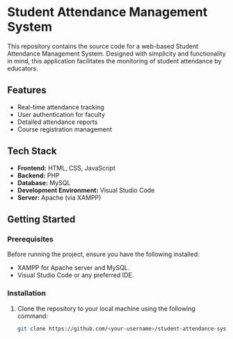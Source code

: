 # Student Attendance Management System

This repository contains the source code for a web-based Student Attendance Management System. Designed with simplicity and functionality in mind, this application facilitates the monitoring of student attendance by educators.

## Features

- Real-time attendance tracking
- User authentication for faculty
- Detailed attendance reports
- Course registration management

## Tech Stack

- **Frontend:** HTML, CSS, JavaScript
- **Backend:** PHP
- **Database:** MySQL
- **Development Environment:** Visual Studio Code
- **Server:** Apache (via XAMPP)

## Getting Started

### Prerequisites

Before running the project, ensure you have the following installed:

- XAMPP for Apache server and MySQL.
- Visual Studio Code or any preferred IDE.

### Installation

1. Clone the repository to your local machine using the following command:

   ```bash
   git clone https://github.com/<your-username>/student-attendance-system.git
